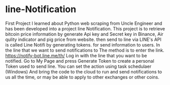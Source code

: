 # line-Notification
First Project I learned about Python web scraping from Uncle Engineer and has been developed into a project line Notification. This project is to retrieve bitcoin price information by generate Api key and Secret key in Binance, Air qulity indicator and pig price from website. then send to line via LINE's API is called Line Notifi by generating tokens. for send information to users. In the line that we want to send notifications to The method is to enter the link. https://notify-bot.line.me/th/ Log in with the line that you want to be notified. Go to My Page and press Generate Token to create a personal Token used to send line. You can set the action using task schedulaer (Windows) And bring the code to the cloud to run and send notifications to us all the time, or may be able to apply to other exchanges or other coins.
